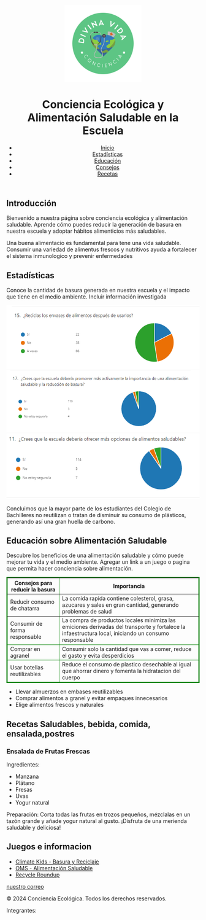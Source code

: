 <!DOCTYPE html>
<html lang="es">
<head>
<meta charset="UTF-8">
<meta name="viewport" content="width=device-width, initial-scale=1.0">
    <title>Conciencia Ecológica y Alimentación Saludable</title>
<link rel="stylesheet" href="styles.css">
<script src="script.js" defer></script>
</head>
<body>
<header>
<img src="logo.png" alt="Logotipo creado por ustedes" width="200" height="200"> 
<h1>Conciencia Ecológica y Alimentación Saludable en la Escuela</h1>
<nav>
<ul>
<li><a href="#inicio">Inicio</a></li>
<li><a href="#estadisticas">Estadísticas</a></li>
<li><a href="#educacion">Educación</a></li>
<li><a href="#consejos">Consejos</a></li>
<li><a href="#recetas">Recetas</a></li>
</ul>
</nav>
</header>
<section id="inicio">

<h2>Introducción</h2>
<p>Bienvenido a nuestra página sobre conciencia ecológica y alimentación saludable. Aprende cómo puedes reducir la generación de basura en nuestra escuela y adoptar hábitos alimenticios más saludables.</p>
<p> Una buena alimentacio es fundamental para tene una vida saludable. Consumir una variedad de alimentus frescos y nutritivos ayuda a fortalecer el sistema inmunologico y prevenir enfermedades</p>
</section>
<section id="estadisticas">
<h2>Estadísticas</h2>
<p>Conoce la cantidad de basura generada en nuestra escuela y el impacto que tiene en el medio ambiente. Incluir información investigada</p>
<img src="CAP1.png" alt="grafica">
<img src="CAP2.png" alt="grafica">
<img src="CAP3.png" alt="grafica">
<p>Concluimos que la mayor parte de los estudiantes del Colegio de Bachilleres no reutilizan o tratan de disminuir su consumo de plásticos, generando así una gran huella de carbono.</p>
<canvas id="graficoBasura"></canvas>
</section>

<section id="educacion">
<h2>Educación sobre Alimentación Saludable</h2>
<p>Descubre los beneficios de una alimentación saludable y cómo puede mejorar tu vida y el medio ambiente. Agregar un link a un juego o pagina que permita hacer conciencia sobre alimentación.</p>
</section>
<table border="2" bordercolor="green">
<section id="consejos">
    <tr>
        <th>Consejos para reducir la basura</th>
        <th>Importancia</th>
    </tr>
    <tbody>
        <tr>
            <td>Reducir consumo de chatarra</td>
            <td>La comida rapida contiene colesterol, grasa, azucares y sales en gran cantidad, generando problemas de salud</td>
        </tr>
    </tbody>
    <tfoot>
        <tr>
            <td>Consumir de forma responsable</td>
            <td>La compra de productos locales minimiza las emiciones derivadas del transporte y fortalece la infaestructura local, iniciando un consumo responsable</td>
        </tr>
    <tr>
        <td>Comprar en agranel</td>
        <td>Consumir solo la cantidad que vas a comer, reduce el gasto y evita desperdicios</td>
    </tr>
    <tr>
        <td>Usar botellas reutilizables</td>
        <td>Reduce el consumo de plastico desechable al igual que ahorrar dinero y fomenta la hidratacion del cuerpo</td>
    </tr>
    <tfoot>
</table>
    </tfoot>
    <ul>
        <li>Llevar almuerzos en embases reutilizables</li>
        <li>Comprar alimentos a granel y evitar empaques innecesarios</li>
        <li>Elige alimentos frescos y naturales</li>
    </ul>
    </section>
    <section id="recetas">
        <h2>Recetas Saludables, bebida, comida, ensalada,postres</h2>
    <article>
    <h3>Ensalada de Frutas Frescas</h3>
    <p>Ingredientes:</p>
    <ul>
    <li>Manzana</li>
    <li>Plátano</li>
    <li>Fresas</li>
    <li>Uvas</li>
    <li>Yogur natural</li>
    </ul>
    <p>Preparación: Corta todas las frutas en trozos pequeños, mézclalas en un tazón grande y añade yogur natural al gusto. ¡Disfruta de una merienda saludable y deliciosa!</p>
    </article>
    <h2>Juegos e informacion</h2>
        <ul>
            <li><a href="https://climatekids.nasa.gov/" target="_blank">Climate Kids - Basura y Reciclaje</a></li>
            <li><a href="https://www.who.int/es/campaigns/connecting-the-world-to-combat-coronavirus/healthyathome/healthyathome---healthy-diet" target="_blank">OMS - Alimentación Saludable</a></li>
            <li><a href="https://images.nationalgeographic.com/wpf/media-content/richmedia/1/1143/project/dist/desktop.html" target="_blank">Recycle Roundup</a></li>
        </ul>
    <!-- Agrega más recetas aquí -->
    </section>
       <section id="contacto">
                <a href="mailto:angelestebananezmares2005@gmail.com"> nuestro correo</a>
            </section>
    <footer>
    <p>&copy; 2024 Conciencia Ecológica. Todos los derechos reservados.</p>
    <p>Integrantes:</p>
    </footer>
    </body>
    </html>
